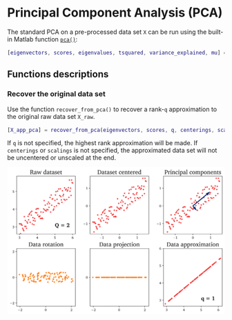 # Principal Component Analysis (PCA)

The standard PCA on a pre-processed data set `X` can be run using the built-in Matlab function [`pca()`](https://nl.mathworks.com/help/stats/pca.html):

```matlab
[eigenvectors, scores, eigenvalues, tsquared, variance_explained, mu] = pca(X, 'Centered', false);
```

## Functions descriptions

### Recover the original data set

Use the function `recover_from_pca()` to recover a rank-`q` approximation to the original raw data set `X_raw`.

```matlab
[X_app_pca] = recover_from_pca(eigenvectors, scores, q, centerings, scalings)
```

If `q` is not specified, the highest rank approximation will be made. If `centerings` or `scalings` is not specified, the approximated data set will not be uncentered or unscaled at the end.

![Screenshot](https://raw.githubusercontent.com/camillejr/ulb-atm-phd/master/PCA/DWGs/PCA-example-subplot.png)
